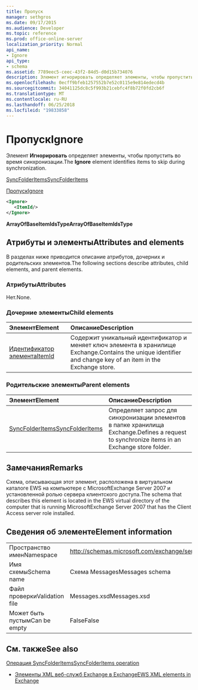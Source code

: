 ```yaml
---
title: Пропуск
manager: sethgros
ms.date: 09/17/2015
ms.audience: Developer
ms.topic: reference
ms.prod: office-online-server
localization_priority: Normal
api_name:
- Ignore
api_type:
- schema
ms.assetid: 7789eec5-ceec-43f2-84d5-d0d15b734076
description: Элемент игнорировать определяет элементы, чтобы пропустить во время синхронизации.
ms.openlocfilehash: 0ecff9bfeb1257552b7e52c0115e9e814edecd4b
ms.sourcegitcommit: 34041125dc8c5f993b21cebfc4f8b72f0fd2cb6f
ms.translationtype: MT
ms.contentlocale: ru-RU
ms.lasthandoff: 06/25/2018
ms.locfileid: "19833858"
---
```

# <a name="ignore"></a><span data-ttu-id="7e5a2-103">Пропуск</span><span class="sxs-lookup"><span data-stu-id="7e5a2-103">Ignore</span></span>

<span data-ttu-id="7e5a2-104">Элемент **Игнорировать** определяет элементы, чтобы пропустить во время синхронизации.</span><span class="sxs-lookup"><span data-stu-id="7e5a2-104">The **Ignore** element identifies items to skip during synchronization.</span></span> 
  
[<span data-ttu-id="7e5a2-105">SyncFolderItems</span><span class="sxs-lookup"><span data-stu-id="7e5a2-105">SyncFolderItems</span></span>](syncfolderitems.md)
  
[<span data-ttu-id="7e5a2-106">Пропуск</span><span class="sxs-lookup"><span data-stu-id="7e5a2-106">Ignore</span></span>](ignore.md)
  
```xml
<Ignore>
   <ItemId/>
</Ignore>
```

 <span data-ttu-id="7e5a2-107">**ArrayOfBaseItemIdsType**</span><span class="sxs-lookup"><span data-stu-id="7e5a2-107">**ArrayOfBaseItemIdsType**</span></span>
## <a name="attributes-and-elements"></a><span data-ttu-id="7e5a2-108">Атрибуты и элементы</span><span class="sxs-lookup"><span data-stu-id="7e5a2-108">Attributes and elements</span></span>

<span data-ttu-id="7e5a2-109">В разделах ниже приводится описание атрибутов, дочерних и родительских элементов.</span><span class="sxs-lookup"><span data-stu-id="7e5a2-109">The following sections describe attributes, child elements, and parent elements.</span></span>
  
### <a name="attributes"></a><span data-ttu-id="7e5a2-110">Атрибуты</span><span class="sxs-lookup"><span data-stu-id="7e5a2-110">Attributes</span></span>

<span data-ttu-id="7e5a2-111">Нет.</span><span class="sxs-lookup"><span data-stu-id="7e5a2-111">None.</span></span>
  
### <a name="child-elements"></a><span data-ttu-id="7e5a2-112">Дочерние элементы</span><span class="sxs-lookup"><span data-stu-id="7e5a2-112">Child elements</span></span>

|<span data-ttu-id="7e5a2-113">**Элемент**</span><span class="sxs-lookup"><span data-stu-id="7e5a2-113">**Element**</span></span>|<span data-ttu-id="7e5a2-114">**Описание**</span><span class="sxs-lookup"><span data-stu-id="7e5a2-114">**Description**</span></span>|
|:-----|:-----|
|[<span data-ttu-id="7e5a2-115">Идентификатор элемента</span><span class="sxs-lookup"><span data-stu-id="7e5a2-115">ItemId</span></span>](itemid.md) <br/> |<span data-ttu-id="7e5a2-116">Содержит уникальный идентификатор и меняет ключ элемента в хранилище Exchange.</span><span class="sxs-lookup"><span data-stu-id="7e5a2-116">Contains the unique identifier and change key of an item in the Exchange store.</span></span>  <br/> |
   
### <a name="parent-elements"></a><span data-ttu-id="7e5a2-117">Родительские элементы</span><span class="sxs-lookup"><span data-stu-id="7e5a2-117">Parent elements</span></span>

|<span data-ttu-id="7e5a2-118">**Элемент**</span><span class="sxs-lookup"><span data-stu-id="7e5a2-118">**Element**</span></span>|<span data-ttu-id="7e5a2-119">**Описание**</span><span class="sxs-lookup"><span data-stu-id="7e5a2-119">**Description**</span></span>|
|:-----|:-----|
|[<span data-ttu-id="7e5a2-120">SyncFolderItems</span><span class="sxs-lookup"><span data-stu-id="7e5a2-120">SyncFolderItems</span></span>](syncfolderitems.md) <br/> |<span data-ttu-id="7e5a2-121">Определяет запрос для синхронизации элементов в папке хранилища Exchange.</span><span class="sxs-lookup"><span data-stu-id="7e5a2-121">Defines a request to synchronize items in an Exchange store folder.</span></span>  <br/> |
   
## <a name="remarks"></a><span data-ttu-id="7e5a2-122">Замечания</span><span class="sxs-lookup"><span data-stu-id="7e5a2-122">Remarks</span></span>

<span data-ttu-id="7e5a2-123">Схема, описывающая этот элемент, расположена в виртуальном каталоге EWS на компьютере с MicrosoftExchange Server 2007 и установленной ролью сервера клиентского доступа.</span><span class="sxs-lookup"><span data-stu-id="7e5a2-123">The schema that describes this element is located in the EWS virtual directory of the computer that is running MicrosoftExchange Server 2007 that has the Client Access server role installed.</span></span>
  
## <a name="element-information"></a><span data-ttu-id="7e5a2-124">Сведения об элементе</span><span class="sxs-lookup"><span data-stu-id="7e5a2-124">Element information</span></span>

|||
|:-----|:-----|
|<span data-ttu-id="7e5a2-125">Пространство имен</span><span class="sxs-lookup"><span data-stu-id="7e5a2-125">Namespace</span></span>  <br/> |http://schemas.microsoft.com/exchange/services/2006/messages  <br/> |
|<span data-ttu-id="7e5a2-126">Имя схемы</span><span class="sxs-lookup"><span data-stu-id="7e5a2-126">Schema name</span></span>  <br/> |<span data-ttu-id="7e5a2-127">Схема Messages</span><span class="sxs-lookup"><span data-stu-id="7e5a2-127">Messages schema</span></span>  <br/> |
|<span data-ttu-id="7e5a2-128">Файл проверки</span><span class="sxs-lookup"><span data-stu-id="7e5a2-128">Validation file</span></span>  <br/> |<span data-ttu-id="7e5a2-129">Messages.xsd</span><span class="sxs-lookup"><span data-stu-id="7e5a2-129">Messages.xsd</span></span>  <br/> |
|<span data-ttu-id="7e5a2-130">Может быть пустым</span><span class="sxs-lookup"><span data-stu-id="7e5a2-130">Can be empty</span></span>  <br/> |<span data-ttu-id="7e5a2-131">False</span><span class="sxs-lookup"><span data-stu-id="7e5a2-131">False</span></span>  <br/> |
   
## <a name="see-also"></a><span data-ttu-id="7e5a2-132">См. также</span><span class="sxs-lookup"><span data-stu-id="7e5a2-132">See also</span></span>



[<span data-ttu-id="7e5a2-133">Операция SyncFolderItems</span><span class="sxs-lookup"><span data-stu-id="7e5a2-133">SyncFolderItems operation</span></span>](syncfolderitems-operation.md)


- [<span data-ttu-id="7e5a2-134">Элементы XML веб-служб Exchange в Exchange</span><span class="sxs-lookup"><span data-stu-id="7e5a2-134">EWS XML elements in Exchange</span></span>](ews-xml-elements-in-exchange.md)

